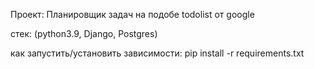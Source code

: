 Проект: Планировщик задач на подобе todolist от google

стек: (python3.9, Django, Postgres)

как запустить/установить зависимости: pip install -r requirements.txt